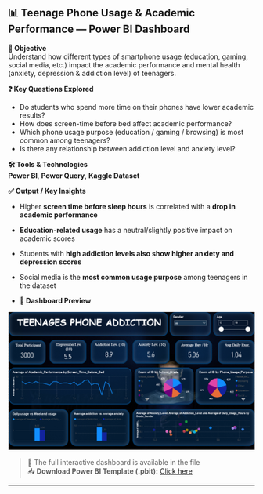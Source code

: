 ## 📊 Teenage Phone Usage & Academic Performance — Power BI Dashboard

**📌 Objective**  
Understand how different types of smartphone usage (education, gaming, social media, etc.) impact the academic performance and mental health (anxiety, depression & addiction level) of teenagers.

**❓ Key Questions Explored**
- Do students who spend more time on their phones have lower academic results?
- How does screen-time before bed affect academic performance?
- Which phone usage purpose (education / gaming / browsing) is most common among teenagers?
- Is there any relationship between addiction level and anxiety level?

**🛠️ Tools & Technologies**  
**Power BI**, **Power Query**, **Kaggle Dataset**

**✅ Output / Key Insights**
- Higher **screen time before sleep hours** is correlated with a **drop in academic performance**
- **Education-related usage** has a neutral/slightly positive impact on academic scores
- Students with **high addiction levels also show higher anxiety and depression scores**
- Social media is the **most common usage purpose** among teenagers in the dataset

- **🔎 Dashboard Preview**

![Dashboard Screenshot](https://github.com/Anurag-1812/Teenages-Phone-Addiction/blob/main/Dashboard.png)


> 📎 The full interactive dashboard is available in the file  
📥 **Download Power BI Template (.pbit):** [Click here](./https://github.com/Anurag-1812/Teenages-Phone-Addiction/blob/main/TEENAGES%20PHONE%20ADDICTION.pbit)



---

